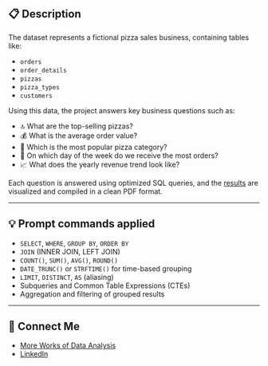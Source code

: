 ## 📋 Description

The dataset represents a fictional pizza sales business, containing tables like:

- `orders`
- `order_details`
- `pizzas`
- `pizza_types`
- `customers`

Using this data, the project answers key business questions such as:

- 🔝 What are the top-selling pizzas?
- 💰 What is the average order value?
- 🧀 Which is the most popular pizza category?
- 📅 On which day of the week do we receive the most orders?
- 📈 What does the yearly revenue trend look like?

Each question is answered using optimized SQL queries, and the [results]() are visualized and compiled in a clean PDF format.

---

## 💡 Prompt commands applied

- `SELECT`, `WHERE`, `GROUP BY`, `ORDER BY`
- `JOIN` (INNER JOIN, LEFT JOIN)
- `COUNT()`, `SUM()`, `AVG()`, `ROUND()`
- `DATE_TRUNC()` or `STRFTIME()` for time-based grouping
- `LIMIT`, `DISTINCT`, `AS` (aliasing)
- Subqueries and Common Table Expressions (CTEs)
- Aggregation and filtering of grouped results


---

 ## 📧 Connect Me
- [More Works of Data Analysis](https://github.com/Kunal-Rawat007?tab=repositories)
- [LinkedIn](https://www.linkedin.com/in/kunal-356b07316/)
